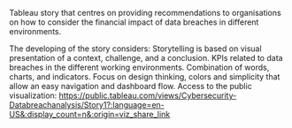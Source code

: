 Tableau story that centres on providing recommendations to organisations on how to consider the financial impact of data breaches in different environments.

The developing of the story considers:
Storytelling is based on visual presentation of a context, challenge, and a conclusion.
KPIs related to data breaches in the different working environments.
Combination of words, charts, and indicators.
Focus on design thinking, colors and simplicity that allow an easy navigation and dashboard flow.
Access to the public visualization:
https://public.tableau.com/views/Cybersecurity-Databreachanalysis/Story1?:language=en-US&:display_count=n&:origin=viz_share_link
